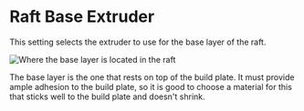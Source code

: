 Raft Base Extruder
====
This setting selects the extruder to use for the base layer of the raft.

![Where the base layer is located in the raft](../images/raft_dimensions_simplified.svg)

The base layer is the one that rests on top of the build plate. It must provide ample adhesion to the build plate, so it is good to choose a material for this that sticks well to the build plate and doesn't shrink.